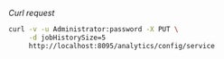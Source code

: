 *Curl request*

``` sh
curl -v -u Administrator:password -X PUT \
     -d jobHistorySize=5 
     http://localhost:8095/analytics/config/service
```
